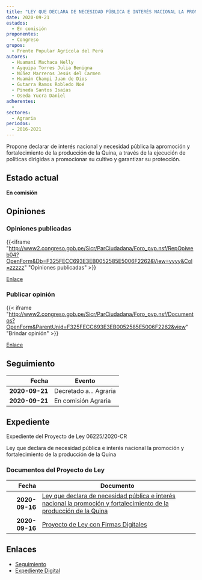 ```yaml
---
title: "LEY QUE DECLARA DE NECESIDAD PÚBLICA E INTERÉS NACIONAL LA PROMOCIÓN Y FORTALECIMIENTO DE LA QUINA"
date: 2020-09-21
estados: 
  - En comisión
proponentes: 
  - Congreso
grupos: 
  - Frente Popular Agrícola del Perú
autores: 
  - Huamaní Machaca Nelly
  - Ayquipa Torres Julia Benigna
  - Núñez Marreros Jesús del Carmen
  - Huamán Champi Juan de Dios
  - Gutarra Ramos Robledo Noé
  - Pineda Santos Isaías
  - Oseda Yucra Daniel
adherentes: 
  - 
sectores: 
  - Agraria
periodos: 
  - 2016-2021
---
```


Propone declarar de interés nacional y necesidad pública la apromoción y fortalecimiento de la producción de la Quina, a través de la ejecución de políticas dirigidas a promocionar su cultivo y garantizar su protección.


## Estado actual

**En comisión**

## Opiniones

### Opiniones publicadas

{{<iframe "http://www2.congreso.gob.pe/Sicr/ParCiudadana/Foro_pvp.nsf/RepOpiweb04?OpenForm&Db=F325FECC693E3EB0052585E5006F2262&View=yyyy&Col=zzzzz" "Opiniones publicadas" >}}

[Enlace](http://www2.congreso.gob.pe/Sicr/ParCiudadana/Foro_pvp.nsf/RepOpiweb04?OpenForm&Db=F325FECC693E3EB0052585E5006F2262&View=yyyy&Col=zzzzz)
### Publicar opinión

{{< iframe "http://www2.congreso.gob.pe/Sicr/ParCiudadana/Foro_pvp.nsf/Documentos?OpenForm&ParentUnid=F325FECC693E3EB0052585E5006F2262&view" "Brindar opinión" >}}

[Enlace](http://www2.congreso.gob.pe/Sicr/ParCiudadana/Foro_pvp.nsf/Documentos?OpenForm&ParentUnid=F325FECC693E3EB0052585E5006F2262&view)

## Seguimiento

| Fecha | Evento |
|------:|--------|
| **2020-09-21** | Decretado a... Agraria|
| **2020-09-21** | En comisión Agraria|


## Expediente

Expediente del Proyecto de Ley 06225/2020-CR

Ley que declara de necesidad pública e interés nacional la promoción y fortalecimiento de la producción de la Quina


### Documentos del Proyecto de Ley

| Fecha | Documento |
|------:|--------|
| **2020-09-16** | [Ley que declara de necesidad pública e interés nacional la promoción y fortalecimiento de la producción de la Quina](http://www.leyes.congreso.gob.pe/Documentos/2016_2021/Proyectos_de_Ley_y_de_Resoluciones_Legislativas/PL06225-20200916.pdf) |
| **2020-09-16** | [Proyecto de Ley con Firmas Digitales](http://www.leyes.congreso.gob.pe/Documentos/2016_2021/Proyectos_de_Ley_y_de_Resoluciones_Legislativas/Proyectos_Firmas_digitales/PL06225.pdf) |

## Enlaces 

- [Seguimiento](http://www2.congreso.gob.pe/Sicr/TraDocEstProc/CLProLey2016.nsf/f7fff46988ca05b1052578e100829cc7/38a59131483a8146052585e5007ab978?OpenDocument)
- [Expediente Digital](http://www2.congreso.gob.pe/Sicr/TraDocEstProc/CLProLey2016.nsf/f7fff46988ca05b1052578e100829cc7/38a59131483a8146052585e5007ab978?OpenDocument&Click=05257FB7005EB655.eb71d0cf91d8294e05256cdf006b5706/$Body/0.1C6C)
